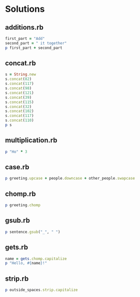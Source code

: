 # Solutions

## additions.rb

```ruby
first_part = "Add"
second_part = " it together"
p first_part + second_part
```

## concat.rb

```ruby
s = String.new
s.concat(82)
s.concat(117)
s.concat(98)
s.concat(121)
s.concat(39)
s.concat(115)
s.concat(32)
s.concat(102)
s.concat(117)
s.concat(110)
p s
```

## multiplication.rb

```ruby
p "Ho" * 3
```

## case.rb

```ruby
p greeting.upcase + people.downcase + other_people.swapcase
```

## chomp.rb

```ruby
p greeting.chomp
```

## gsub.rb

```ruby
p sentence.gsub("_", " ")
```

## gets.rb

```ruby
name = gets.chomp.capitalize
p "Hello, #{name}!"
```

## strip.rb

```ruby
p outside_spaces.strip.capitalize
```
